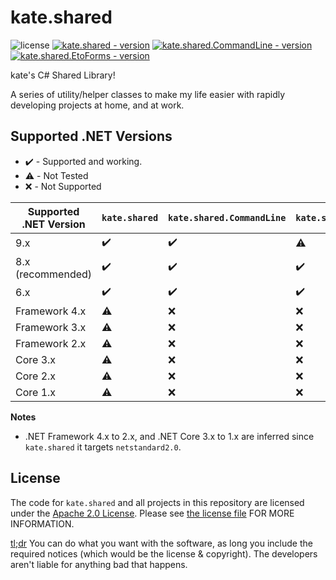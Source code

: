 # kate.shared

![license](https://img.shields.io/github/license/ktwrd/csharp-kate.shared) [![kate.shared - version](https://img.shields.io/github/v/tag/ktwrd/csharp-kate.shared?sort=date&label=latest%20version)](https://nuget.org/packages/kate.shared) [![kate.shared.CommandLine - version](https://img.shields.io/nuget/v/kate.shared.CommandLine?label=kate.shared.CommandLine)](https://nuget.org/packages/kate.shared.CommandLine) [![kate.shared.EtoForms - version](https://img.shields.io/nuget/v/kate.shared.EtoForms?label=kate.shared.EtoForms)](https://nuget.org/packages/kate.shared.EtoForms)

kate's C# Shared Library!

A series of utility/helper classes to make my life easier with rapidly developing projects at home, and at work.

## Supported .NET Versions
- ✔️ - Supported and working.
- ⚠️ - Not Tested
- ❌ - Not Supported

| Supported .NET Version | `kate.shared` | `kate.shared.CommandLine` | `kate.shared.EtoForms` |
| ---------------------- | ------------- | ------------------------- | ---------------------- |
| 9.x                    | ✔️ | ✔️ | ⚠️ |
| 8.x (recommended)      | ✔️ | ✔️ | ✔️ |
| 6.x                    | ✔️ | ✔️ | ✔️ |
| Framework 4.x          | ⚠️ | ❌ | ❌ |
| Framework 3.x          | ⚠️ | ❌ | ❌ | 
| Framework 2.x          | ⚠️ | ❌ | ❌ |
| Core 3.x               | ⚠️ | ❌ | ❌ |
| Core 2.x               | ⚠️ | ❌ | ❌ |
| Core 1.x               | ⚠️ | ❌ | ❌ |

**Notes**
- .NET Framework 4.x to 2.x, and .NET Core 3.x to 1.x are inferred since `kate.shared` it targets `netstandard2.0`.

## License
The code for `kate.shared` and all projects in this repository are licensed under the [Apache 2.0 License](https://opensource.org/licenses/Apache-2.0). Please see [the license file](LICENSE.md) FOR MORE INFORMATION.

[tl;dr](https://tldrlegal.com/license/apache-license-2.0-(apache-2.0))
You can do what you want with the software, as long you include the required notices (which would be the license & copyright). The developers aren't liable for anything bad that happens.
